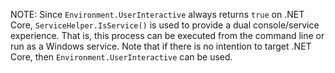 NOTE: Since `Environment.UserInteractive` always returns `true` on .NET Core, `ServiceHelper.IsService()` is used to provide a dual console/service experience. That is, this process can be executed from the command line or run as a Windows service. Note that if there is no intention to target .NET Core, then `Environment.UserInteractive` can be used.
